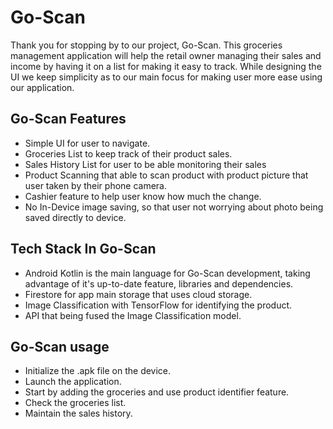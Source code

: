 
# Go-Scan

Thank you for stopping by to our project, Go-Scan. This groceries management application will help the retail owner managing their sales and income by having it on a list for making it easy to track. While designing the UI we keep simplicity as to our main focus for making user more ease using our application.


## Go-Scan Features
* Simple UI for user to navigate.
* Groceries List to keep track of their product sales.
* Sales History List for user to be able monitoring their sales
* Product Scanning that able to scan product with product picture that user taken by their phone camera.
* Cashier feature to help user know how much the change.
* No In-Device image saving, so that user not worrying about photo being saved directly to device.

## Tech Stack In Go-Scan
* Android Kotlin is the main language for Go-Scan development, taking advantage of it's up-to-date feature, libraries and dependencies.
* Firestore for app main storage that uses cloud storage.
* Image Classification with TensorFlow for identifying the product.
* API that being fused the Image Classification model.

## Go-Scan usage
* Initialize the .apk file on the device.
* Launch the application.
* Start by adding the groceries and use product identifier feature.
* Check the groceries list.
* Maintain the sales history.
